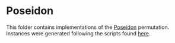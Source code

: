 # Poseidon

This folder contains implementations of the [Poseidon](https://eprint.iacr.org/2019/458.pdf) permutation. Instances were generated following the scripts found [here](https://extgit.iaik.tugraz.at/krypto/hadeshash).

